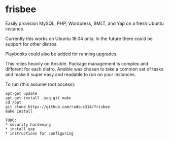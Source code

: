 # frisbee

Easily provision MySQL, PHP, Wordpress, BMLT, and Yap on a fresh Ubuntu instance.

Currently this works on Ubuntu 16.04 only.  In the future there could be support for other distros.

Playbooks could also be added for running upgrades.

This relies heavily on Ansible.  Package management is complex and different for each distro.  Ansible was chosen to take a common set of tasks and make it super easy and readable to run on your instances.

To run (this assume root access):

```shell
apt-get update
apt-get install -yqq git make
cd /opt
git clone https://github.com/radius314/frisbee
make install

TODO:
* security hardening
* install yap
* instructions for configuring